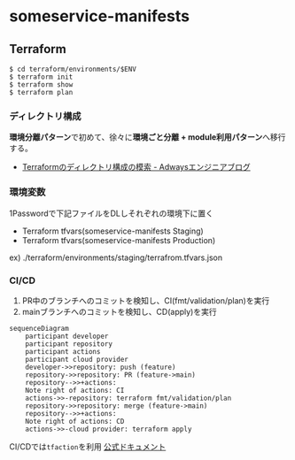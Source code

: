 # someservice-manifests

## Terraform

```
$ cd terraform/environments/$ENV
$ terraform init
$ terraform show
$ terraform plan
```

### ディレクトリ構成

**環境分離パターン**で初めて、徐々に**環境ごと分離 + module利用パターン**へ移行する。  
- [Terraformのディレクトリ構成の模索 - Adwaysエンジニアブログ](https://blog.engineer.adways.net/entry/2020/07/03/150000)

### 環境変数

1Passwordで下記ファイルをDLしそれぞれの環境下に置く  

- Terraform tfvars(someservice-manifests Staging)
- Terraform tfvars(someservice-manifests Production)

ex) ./terraform/environments/staging/terrafrom.tfvars.json


### CI/CD
1. PR中のブランチへのコミットを検知し、CI(fmt/validation/plan)を実行
2. mainブランチへのコミットを検知し、CD(apply)を実行

```mermaid
sequenceDiagram
    participant developer
    participant repository
    participant actions
    participant cloud provider
    developer->>repository: push (feature)
    repository->>repository: PR (feature->main)
    repository-->>+actions: 
    Note right of actions: CI
    actions->>-repository: terraform fmt/validation/plan
    repository->>repository: merge (feature->main)
    repository-->>+actions: 
    Note right of actions: CD
    actions->>-cloud provider: terraform apply
```

CI/CDでは`tfaction`を利用
[公式ドキュメント](https://suzuki-shunsuke.github.io/tfaction/docs/)
